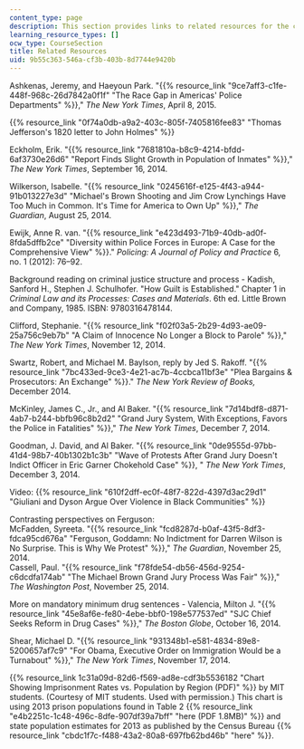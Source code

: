 ```yaml
---
content_type: page
description: This section provides links to related resources for the course.
learning_resource_types: []
ocw_type: CourseSection
title: Related Resources
uid: 9b55c363-546a-cf3b-403b-8d7744e9420b
---
```


Ashkenas, Jeremy, and Haeyoun Park. "{{% resource_link "9ce7aff3-c1fe-448f-968c-26d7842a0f1f" "The Race Gap in Americas' Police Departments" %}}," _The New York Times_, April 8, 2015.

{{% resource_link "0f74a0db-a9a2-403c-805f-7405816fee83" "Thomas Jefferson's 1820 letter to John Holmes" %}}

Eckholm, Erik. "{{% resource_link "7681810a-b8c9-4214-bfdd-6af3730e26d6" "Report Finds Slight Growth in Population of Inmates" %}}," _The New York Times_, September 16, 2014.

Wilkerson, Isabelle. "{{% resource_link "0245616f-e125-4f43-a944-91b013227e3d" "Michael's Brown Shooting and Jim Crow Lynchings Have Too Much in Common. It's Time for America to Own Up" %}}," _The Guardian_, August 25, 2014.

Ewijk, Anne R. van. "{{% resource_link "e423d493-71b9-40db-ad0f-8fda5dffb2ce" "Diversity within Police Forces in Europe: A Case for the Comprehensive View" %}}." _Policing: A Journal of Policy and Practice_ 6, no. 1 (2012): 76–92.

Background reading on criminal justice structure and process - Kadish, Sanford H., Stephen J. Schulhofer. "How Guilt is Established." Chapter 1 in _Criminal Law and its Processes: Cases and Materials_. 6th ed. Little Brown and Company, 1985. ISBN: 9780316478144.

Clifford, Stephanie. "{{% resource_link "f02f03a5-2b29-4d93-ae09-25a756c9eb7b" "A Claim of Innocence No Longer a Block to Parole" %}}," _The New York Times_, November 12, 2014.

Swartz, Robert, and Michael M. Baylson, reply by Jed S. Rakoff. "{{% resource_link "7bc433ed-9ce3-4e21-ac7b-4ccbca11bf3e" "Plea Bargains & Prosecutors: An Exchange" %}}." _The New York Review of Books,_ December 2014.

McKinley, James C., Jr., and Al Baker. "{{% resource_link "7d14bdf8-d871-4ab7-b244-bbfb96c8b2d2" "Grand Jury System, With Exceptions, Favors the Police in Fatalities" %}}," _The New York Times_, December 7, 2014.

Goodman, J. David, and Al Baker. "{{% resource_link "0de9555d-97bb-41d4-98b7-40b1302b1c3b" "Wave of Protests After Grand Jury Doesn't Indict Officer in Eric Garner Chokehold Case" %}}, " _The New York Times_, December 3, 2014.

Video: {{% resource_link "610f2dff-ec0f-48f7-822d-4397d3ac29d1" "Giuliani and Dyson Argue Over Violence in Black Communities" %}}

Contrasting perspectives on Ferguson:  
McFadden, Syreeta. "{{% resource_link "fcd8287d-b0af-43f5-8df3-fdca95cd676a" "Ferguson, Goddamn: No Indictment for Darren Wilson is No Surprise. This is Why We Protest" %}}," _The Guardian_, November 25, 2014.  
Cassell, Paul. "{{% resource_link "f78fde54-db56-456d-9254-c6dcdfa174ab" "The Michael Brown Grand Jury Process Was Fair" %}}," _The Washington Post_, November 25, 2014.

More on mandatory minimum drug sentences - Valencia, Milton J. "{{% resource_link "45e8af6e-fe80-4ebe-bbf0-198e577537ed" "SJC Chief Seeks Reform in Drug Cases" %}}," _The Boston Globe_, October 16, 2014.

Shear, Michael D. "{{% resource_link "931348b1-e581-4834-89e8-5200657af7c9" "For Obama, Executive Order on Immigration Would be a Turnabout" %}}," _The New York Times_, November 17, 2014.

{{% resource_link 1c31a09d-82d6-f569-ad8e-cdf3b5536182 "Chart Showing Imprisonment Rates vs. Population by Region (PDF)" %}} by MIT students. (Courtesy of MIT students. Used with permission.) This chart is using 2013 prison populations found in Table 2 {{% resource_link "e4b2251c-1c48-496c-8dfe-907df39a7bff" "here (PDF 1.8MB)" %}} and state population estimates for 2013 as published by the Census Bureau {{% resource_link "cbdc1f7c-f488-43a2-80a8-697fb62bd46b" "here" %}}.